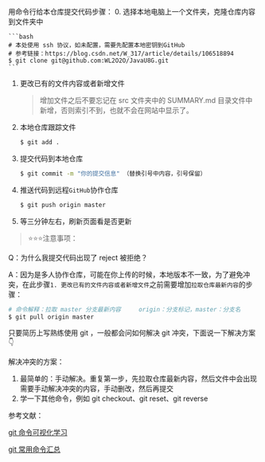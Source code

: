 用命令行给本仓库提交代码步骤：
0. 选择本地电脑上一个文件夹，克隆仓库内容到文件夹中

    ```bash
    # 本处使用 ssh 协议，如未配置，需要先配置本地密钥到GitHub
    # 参考链接：https://blog.csdn.net/W_317/article/details/106518894
    $ git clone git@github.com:WL2O2O/JavaU8G.git
    ```

1. 更改已有的文件内容或者新增文件

     > 增加文件之后不要忘记在 src 文件夹中的 SUMMARY.md 目录文件中新增，否则索引不到，也就不会在网站中显示了。

2. 本地仓库跟踪文件

    ```bash
    $ git add . 
    ```

3. 提交代码到本地仓库

    ```bash
    $ git commit -m "你的提交信息" （替换引号中内容，引号保留）
    ```

4. 推送代码到远程`GitHub`协作仓库

    ```bash
    $ git push origin master
    ```

5. 等三分钟左右，刷新页面看是否更新





> ⭐⭐⭐注意事项：
> 

Q：为什么我提交代码出现了 reject 被拒绝？

A：因为是多人协作仓库，可能在你上传的时候，本地版本不一致，为了避免冲突，在此步骤`1. 更改已有的文件内容或者新增文件`之前需要增加`拉取仓库最新内容`的步骤：

```bash
# 命令解释：拉取 master 分支最新内容     origin：分支标记，master：分支名
$ git pull origin master
```

只要简历上写熟练使用 git ，一般都会问如何解决 git 冲突，下面说一下解决方案👇

解决冲突的方案：
1. 最简单的：手动解决。重复第一步，先拉取仓库最新内容，然后文件中会出现需要手动解决冲突的内容，手动删改，然后再提交
2. 学一下其他命令，例如 git checkout、git reset、git reverse



参考文献：

[git 命令可视化学习](https://learngitbranching.js.org/?locale=zh_CN)

[git 常用命令汇总](https://wl2o2o.github.io/2022/10/07/git/)